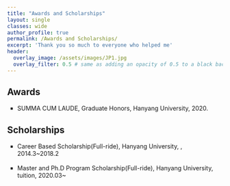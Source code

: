 ```yaml
---
title: "Awards and Scholarships"
layout: single
classes: wide
author_profile: true
permalink: /Awards and Scholarships/
excerpt: 'Thank you so much to everyone who helped me'
header:
  overlay_image: /assets/images/JP1.jpg
  overlay_filter: 0.5 # same as adding an opacity of 0.5 to a black background
---
```


## Awards

<ul type="square">
<li>SUMMA CUM LAUDE, Graduate Honors, Hanyang University, 2020.</li>
</ul>


## Scholarships

<ul type="square">
<li>Career Based Scholarship(Full-ride), Hanyang University, , 2014.3~2018.2</li>
<br>
<li>Master and Ph.D Program Scholarship(Full-ride), Hanyang University, tuition, 2020.03~</li>
</ul>